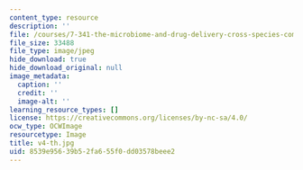 ```yaml
---
content_type: resource
description: ''
file: /courses/7-341-the-microbiome-and-drug-delivery-cross-species-communication-in-health-and-disease-spring-2018/8539e95639b52fa655f0dd03578beee2_v4-th.jpg
file_size: 33488
file_type: image/jpeg
hide_download: true
hide_download_original: null
image_metadata:
  caption: ''
  credit: ''
  image-alt: ''
learning_resource_types: []
license: https://creativecommons.org/licenses/by-nc-sa/4.0/
ocw_type: OCWImage
resourcetype: Image
title: v4-th.jpg
uid: 8539e956-39b5-2fa6-55f0-dd03578beee2
---
```

